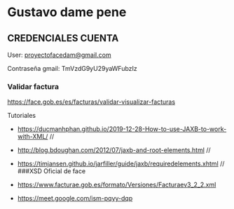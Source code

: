 # Gustavo dame pene


## CREDENCIALES CUENTA

User: proyectofacedam@gmail.com

Contraseña gmail:  TmVzdG9yU29yaWFubzIz

### Validar factura

https://face.gob.es/es/facturas/validar-visualizar-facturas

Tutoriales
- https://ducmanhphan.github.io/2019-12-28-How-to-use-JAXB-to-work-with-XML/ //
- http://blog.bdoughan.com/2012/07/jaxb-and-root-elements.html //
- https://timjansen.github.io/jarfiller/guide/jaxb/requiredelements.xhtml //
###XSD Oficial de face
- https://www.facturae.gob.es/formato/Versiones/Facturaev3_2_2.xml

- https://meet.google.com/ism-pqyy-dqp
